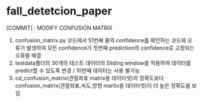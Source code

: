 # fall_detetcion_paper

[COMMIT] :  MODIFY CONFUSION MATRIX
1. confusion_matrix.py 코드에서 51번째 줄의 confidence를 확인하는 코드에 오류가 발생하여 모든 confidence가 첫번째 prediction의 confidence로 고정되는 오류를 해결
2. testdata폴더의 30개의 테스트 데이터의 Sliding window를 적용하여 데이터를 predict할 수 있도록 변경 / 10번째 데이터는 사용 불가능
3. cd_confusion_matrix(관절좌표 matrix용 데이터셋)의 정확도보다 confusion_matrix(관절좌표,속도,방향 martix용 데이터셋)이 더 높은 정확도를 보임
